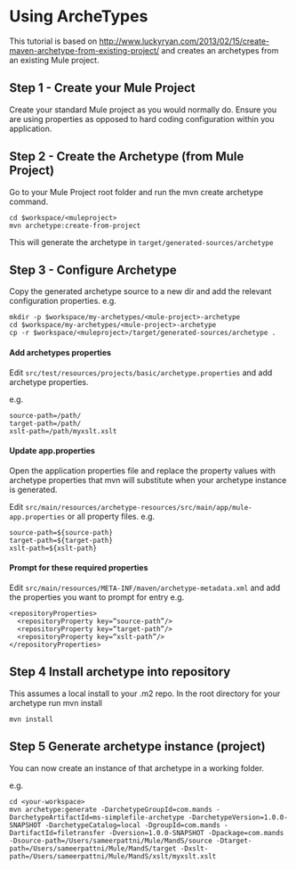 # Using ArcheTypes

This tutorial is based on http://www.luckyryan.com/2013/02/15/create-maven-archetype-from-existing-project/ and creates an archetypes from an existing Mule project. 

## Step 1 - Create your Mule Project
Create your standard Mule project as you would normally do. Ensure you are using properties as opposed to hard coding configuration within you application.

## Step 2 - Create the Archetype (from Mule Project)
Go to your Mule Project root folder and run the mvn create archetype command.

````
cd $workspace/<muleproject>
mvn archetype:create-from-project
````
This will generate the archetype in `target/generated-sources/archetype` 

## Step 3 - Configure Archetype

Copy the generated archetype source to a new dir and add the relevant configuration properties.
e.g.

````
mkdir -p $workspace/my-archetypes/<mule-project>-archetype
cd $workspace/my-archetypes/<mule-project>-archetype
cp -r $workspace/<muleproject>/target/generated-sources/archetype .
````

#### Add archetypes properties
Edit `src/test/resources/projects/basic/archetype.properties` and add archetype properties. 

e.g.
````
source-path=/path/
target-path=/path/
xslt-path=/path/myxslt.xslt
````

#### Update app.properties
Open the application properties file and replace the property values with archetype properties that mvn will substitute when your archetype instance is generated.

Edit `src/main/resources/archetype-resources/src/main/app/mule-app.properties` or all property files.
e.g.
````
source-path=${source-path}
target-path=${target-path}
xslt-path=${xslt-path}
````

#### Prompt for these required properties 
Edit `src/main/resources/META-INF/maven/archetype-metadata.xml` and add the properties you want to prompt for entry
e.g.
````
<repositoryProperties>
  <repositoryProperty key=“source-path”/>
  <repositoryProperty key=“target-path”/>
  <repositoryProperty key=“xslt-path”/>
</repositoryProperties>
````

## Step 4 Install archetype into repository
This assumes a local install to your .m2 repo. In the root directory for your archetype run mvn install
````
mvn install
````

## Step 5 Generate archetype instance (project)
You can now create an instance of that archetype in a working folder.

e.g.
````
cd <your-workspace>
mvn archetype:generate -DarchetypeGroupId=com.mands -DarchetypeArtifactId=ms-simplefile-archetype -DarchetypeVersion=1.0.0-SNAPSHOT -DarchetypeCatalog=local -DgroupId=com.mands -DartifactId=filetransfer -Dversion=1.0.0-SNAPSHOT -Dpackage=com.mands -Dsource-path=/Users/sameerpattni/Mule/MandS/source -Dtarget-path=/Users/sameerpattni/Mule/MandS/target -Dxslt-path=/Users/sameerpattni/Mule/MandS/xslt/myxslt.xslt
````

